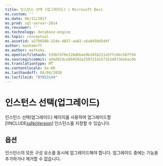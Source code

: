 ```yaml
---
title: 인스턴스 선택 (업그레이드) | Microsoft Docs
ms.custom: ''
ms.date: 06/13/2017
ms.prod: sql-server-2014
ms.reviewer: ''
ms.technology: database-engine
ms.topic: conceptual
ms.assetid: a2788588-224e-4857-aa82-c6a0458d5d4f
author: mashamsft
ms.author: mathoma
ms.openlocfilehash: 539bf470e22bd6bae9b345b211a5ffc6bc587f94
ms.sourcegitcommit: ad4d92dce894592a259721a1571b1d8736abacdb
ms.translationtype: MT
ms.contentlocale: ko-KR
ms.lasthandoff: 08/04/2020
ms.locfileid: "87653144"
---
```

# <a name="instance-selection-upgrade"></a>인스턴스 선택(업그레이드)
  인스턴스 선택(업그레이드) 페이지를 사용하여 업그레이드할 [!INCLUDE[ssNoVersion](../../includes/ssnoversion-md.md)] 인스턴스를 지정할 수 있습니다.  
  
## <a name="options"></a>옵션  
 인스턴스의 모든 구성 요소를 동시에 업그레이드해야 합니다. 업그레이드 중에는 기능을 추가하거나 제거할 수 없습니다.  
  
  
